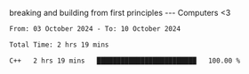 breaking and building from first principles --- Computers <3

<!--START_SECTION:waka-->

```txt
From: 03 October 2024 - To: 10 October 2024

Total Time: 2 hrs 19 mins

C++   2 hrs 19 mins   █████████████████████████   100.00 %
```

<!--END_SECTION:waka-->
